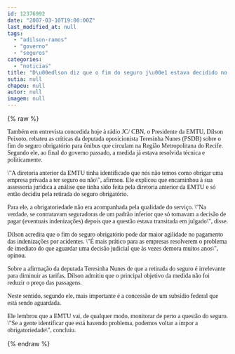 ```yaml
---
id: 12376992
date: "2007-03-10T19:00:00Z"
last_modified_at: null
tags:
  - "adilson-ramos"
  - "governo"
  - "seguros"
categories:
  - "noticias"
title: "D\u00edlson diz que o fim do seguro j\u00e1 estava decidido no governo anterior"
sutia: null
chapeu: null
autor: null
imagem: null
---
```

{% raw %}
<p><P><FONT face=Verdana>Também em entrevista concedida hoje à rádio JC/ CBN, o Presidente da EMTU, Dílson Peixoto, rebateu as críticas da deputada oposicionista Teresinha Nunes (PSDB) sobre o fim do seguro obrigatório para ônibus que circulam na Região Metropolitana do Recife. Segundo ele, ao final do governo passado, a medida já estava resolvida técnica e politicamente.</FONT></P></p>
<p><P><FONT face=Verdana>\"A diretoria anterior da EMTU tinha identificado que nós não temos como obrigar uma empresa privada a ter seguro ou não\", afirmou. Ele explicou que encaminhou à sua assessoria jurídica a análise que tinha sido feita pela diretoria anterior da EMTU e só então decidiu pela retirada do seguro obrigatório.</FONT></P></p>
<p><P><FONT face=Verdana>Para ele, a obrigatoriedade não era acompanhada pela qualidade do serviço. \"Na verdade, se contratavam seguradoras de um padrão inferior que só tomavam a decisão de pagar (eventuais indenizações) depois que a questão estava transitada em julgado\", disse.</FONT></P></p>
<p><P><FONT face=Verdana>Dílson acredita que o fim do seguro obrigatório pode dar maior agilidade no pagamento das indenizações por acidentes. \"É mais prático para as empresas resolverem o problema de imediato do que aguardar uma decisão judicial que às vezes demora muitos anos\", opinou.</FONT></P></p>
<p><P><FONT face=Verdana>Sobre a afirmação da deputada Teresinha Nunes de que a retirada do seguro é irrelevante para diminuir as tarifas, Dílson admitiu que o principal objetivo da medida não foi reduzir o preço das passagens. </FONT></P></p>
<p><P><FONT face=Verdana>Neste sentido, segundo ele, mais importante é a concessão de um subsídio federal que está sendo aguardada.</FONT></P></p>
<p><P><FONT face=Verdana>Ele lembrou que a EMTU vai, de qualquer modo, monitorar de perto a questão do seguro. \"Se a gente identificar que está havendo problema, podemos voltar a impor a obrigatoriedade\", concluiu.</FONT></P> </p>
{% endraw %}